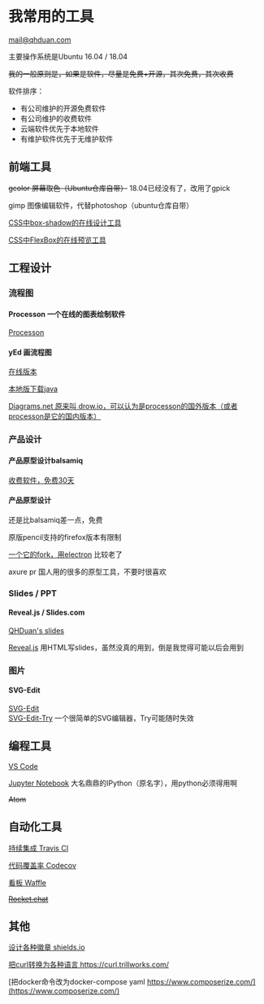
# 我常用的工具

mail@qhduan.com

主要操作系统是Ubuntu 16.04 / 18.04

~~我的一般原则是，如果是软件，尽量是免费+开源，其次免费，其次收费~~

软件排序：

- 有公司维护的开源免费软件
- 有公司维护的收费软件
- 云端软件优先于本地软件
- 有维护软件优先于无维护软件

## 前端工具

~~gcolor 屏幕取色（Ubuntu仓库自带）~~ 18.04已经没有了，改用了gpick

gimp 图像编辑软件，代替photoshop（ubuntu仓库自带）

[CSS中box-shadow的在线设计工具](http://www.cssmatic.com/box-shadow)

[CSS中FlexBox的在线预览工具](http://the-echoplex.net/flexyboxes)

## 工程设计

### 流程图

#### Processon 一个在线的图表绘制软件

[Processon](https://www.processon.com/)

#### yEd 画流程图

[在线版本](https://www.yworks.com/yed-live/)

[本地版下载java](https://www.yworks.com/downloads#yEd)

[Diagrams.net 原来叫 drow.io，可以认为是processon的国外版本（或者processon是它的国内版本）](https://app.diagrams.net/)

### 产品设计

#### 产品原型设计balsamiq

[收费软件，免费30天](https://balsamiq.com/products/mockups/)

#### 产品原型设计

还是比balsamiq差一点，免费

原版pencil支持的firefox版本有限制

[一个它的fork，用electron](https://github.com/evolus/pencil) 比较老了

axure pr 国人用的很多的原型工具，不要时很喜欢

### Slides / PPT

#### Reveal.js / Slides.com

[QHDuan's slides](https://slides.com/qhduan)

[Reveal.js](https://github.com/hakimel/reveal.js) 用HTML写slides，虽然没真的用到，倒是我觉得可能以后会用到

### 图片

#### SVG-Edit

[SVG-Edit](https://github.com/SVG-Edit/svgedit)  
[SVG-Edit-Try](https://svg-edit.github.io/svgedit/releases/svg-edit-2.8.1/svg-editor.html)  一个很简单的SVG编辑器，Try可能随时失效

## 编程工具

[VS Code](https://code.visualstudio.com/)

[Jupyter Notebook](http://jupyter.org/) 大名鼎鼎的IPython（原名字），用python必须得用啊

~~Atom~~

## 自动化工具

[持续集成 Travis CI](https://travis-ci.com/)

[代码覆盖率 Codecov](codecov.io)

[看板 Waffle](waffle.io)

~~[Rocket.chat](https://rocket.chat/)~~

## 其他

[设计各种徽章 shields.io](https://shields.io/)

[把curl转换为各种语言 https://curl.trillworks.com/ ](https://curl.trillworks.com/)

[把docker命令改为docker-compose yaml https://www.composerize.com/](https://www.composerize.com/)
